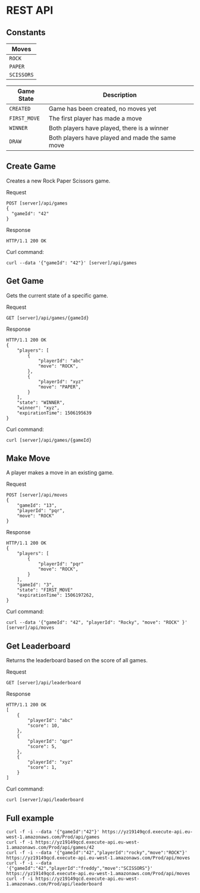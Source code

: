 # REST API

## Constants

| Moves         |
|---------------|
| `ROCK`        |
| `PAPER`       |
| `SCISSORS`    |


| Game State    | Description                                       |
|---------------|-------------------------------------------------- |
| `CREATED`     | Game has been created, no moves yet               |
| `FIRST_MOVE`  | The first player has made a move                  |
| `WINNER`      | Both players have played, there is a winner       |
| `DRAW`        | Both players have played and made the same move   |


## Create Game

Creates a new Rock Paper Scissors game. 

Request
```
POST [server]/api/games
{
  "gameId": "42"
}
```
Response
```
HTTP/1.1 200 OK
```

Curl command:

```
curl --data '{"gameId": "42"}' [server]/api/games
```


## Get Game

Gets the current state of a specific game.

Request
```
GET [server]/api/games/{gameId}
```
Response
```
HTTP/1.1 200 OK
{
    "players": [
        {
            "playerId": "abc"
            "move": "ROCK",
        },
        {
            "playerId": "xyz"
            "move": "PAPER",
        }
    ],
    "state": "WINNER",
    "winner": "xyz",
    "expirationTime": 1506195639
}
```

Curl command:

```
curl [server]/api/games/{gameId}
```


## Make Move

A player makes a move in an existing game.

Request
```
POST [server]/api/moves
{
    "gameId": "13",
    "playerId": "pqr",
    "move": "ROCK"
}
```
Response
```
HTTP/1.1 200 OK
{
    "players": [
        {
            "playerId": "pqr"
            "move": "ROCK",
        }
    ],
    "gameId": "3",
    "state": "FIRST_MOVE"
    "expirationTime": 1506197262,
}
```

Curl command:

```
curl --data '{"gameId": "42", "playerId": "Rocky", "move": "ROCK" }' [server]/api/moves
```

## Get Leaderboard

Returns the leaderboard based on the score of all games.

Request
```
GET [server]/api/leaderboard
```
Response
```
HTTP/1.1 200 OK
[
    {
        "playerId": "abc"
        "score": 10,
    },
    {
        "playerId": "qpr"
        "score": 5,
    },
    {
        "playerId": "xyz"
        "score": 1,
    }
]
```

Curl command:

```
curl [server]/api/leaderboard
```

## Full example

```
curl -f -i --data '{"gameId":"42"}' https://yz19149qcd.execute-api.eu-west-1.amazonaws.com/Prod/api/games
curl -f -i https://yz19149qcd.execute-api.eu-west-1.amazonaws.com/Prod/api/games/42
curl -f -i --data '{"gameId":"42","playerId":"rocky","move":"ROCK"}' https://yz19149qcd.execute-api.eu-west-1.amazonaws.com/Prod/api/moves
curl -f -i --data '{"gameId":"42","playerId":"freddy","move":"SCISSORS"}' https://yz19149qcd.execute-api.eu-west-1.amazonaws.com/Prod/api/moves
curl -f -i https://yz19149qcd.execute-api.eu-west-1.amazonaws.com/Prod/api/leaderboard
```
